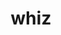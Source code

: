 ---
category: 4-letters
denotation: null
name: whiz
reference_link: https://www.etymonline.com/word/whiz
root_language: null
root_name: null
title: whiz
type: free
word_sums:
- respelling: whiz
  sum: 'Whiz + '
---